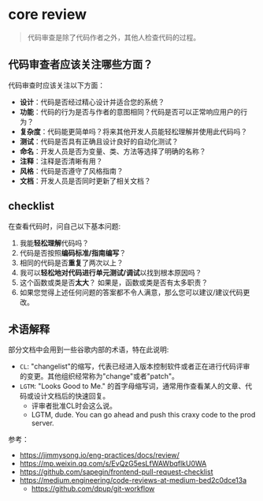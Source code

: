 # core review

> 代码审查是除了代码作者之外，其他人检查代码的过程。

## 代码审查者应该关注哪些方面？

代码审查时应该关注以下方面：

- **设计**：代码是否经过精心设计并适合您的系统？
- **功能**：代码的行为是否与作者的意图相同？代码是否可以正常响应用户的行为？
- **复杂度**：代码能更简单吗？将来其他开发人员能轻松理解并使用此代码吗？
- **测试**：代码是否具有正确且设计良好的自动化测试？
- **命名**：开发人员是否为变量、类、方法等选择了明确的名称？
- **注释**：注释是否清晰有用？
- **风格**：代码是否遵守了风格指南？
- **文档**：开发人员是否同时更新了相关文档？

## checklist

在查看代码时，问自己以下基本问题:

1. 我能**轻松理解**代码吗？
2. 代码是否按照**编码标准/指南编写**？
3. 相同的代码是否**重复**了两次以上？
4. 我可以**轻松地对代码进行单元测试/调试**以找到根本原因吗？
5. 这个函数或类是否**太大**？ 如果是，函数或类是否有太多职责？
6. 如果您觉得上述任何问题的答案都不令人满意，那么您可以建议/建议代码更改。

## 术语解释

部分文档中会用到一些谷歌内部的术语，特在此说明:

- `CL`: "changelist"的缩写，代表已经进入版本控制软件或者正在进行代码评审的变更。其他组织经常称为"change"或者"patch"。
- `LGTM`: "Looks Good to Me." 的首字母缩写词，通常用作查看某人的文章、代码或设计文档后的快速回复。
  - 评审者批准CL时会这么说。
  - LGTM, dude. You can go ahead and push this craxy code to the prod server.

参考：

- https://jimmysong.io/eng-practices/docs/review/
- https://mp.weixin.qq.com/s/EvQzG5esLfWAWbqflkU0WA
- https://github.com/sapegin/frontend-pull-request-checklist
- https://medium.engineering/code-reviews-at-medium-bed2c0dce13a
  - https://github.com/dpup/git-workflow

